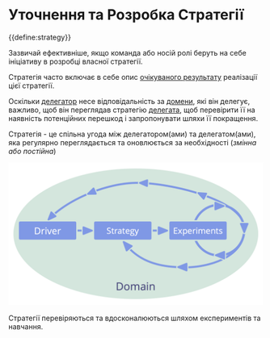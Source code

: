 # Уточнення та Розробка Стратегії

<summary>
{{define:strategy}}
</summary>

Зазвичай ефективніше, якщо команда або носій ролі беруть на себе ініціативу в розробці власної стратегії.

Стратегія часто включає в себе опис [очікуваного результату](glossary:intended-outcome) реалізації цієї стратегії.

Оскільки [делегатор](glossary:delegator) несе відповідальність за [домени](glossary:domain), які він делегує, важливо, щоб він переглядав стратегію [делегата](glossary:delegatee), щоб перевірити її на наявність потенційних перешкод і запропонувати шляхи її покращення.

Стратегія - це спільна угода між делегатором(ами) та делегатом(ами), яка регулярно переглядається та оновлюється за необхідності (*змінна або постійна*)

![Стратегії перевіряються та вдосконалюються шляхом експериментів та навчання.](img/evolution/domain-driver-strategy-exeriments.png)

Стратегії перевіряються та вдосконалюються шляхом експериментів та навчання.
